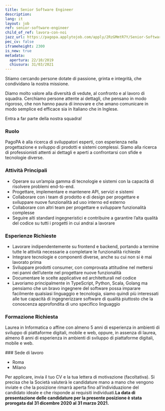 ```yaml
---
title: Senior Software Engineer
description:
lang: it
layout: job
ref: senior-software-engineer
child_of_ref: lavora-con-noi
jazz_url: https://pagopa.applytojob.com/apply/2RzGMmtR7Y/Senior-Software-Engineer
pec_cv: false
iframeheight: 2300
is_new: true
metadata:
  apertura: 22/10/2019
  chiusura: 31/03/2021
---
```


Stiamo cercando persone dotate di passione, grinta e integrità, che condividano la nostra missione.

Diamo molto valore alla diversità di vedute, al confronto e al lavoro di squadra. Cerchiamo persone attente ai dettagli, che pensano in modo rigoroso, che non hanno paura di innovare e che amano comunicare in modo semplice ed efficace sia in Italiano che in Inglese.

Entra a far parte della nostra squadra!

### Ruolo

PagoPA è alla ricerca di sviluppatori esperti, con esperienza nella progettazione e sviluppo di prodotti e sistemi complessi. Siamo alla ricerca di professionisti attenti ai dettagli e aperti a confrontarsi con sfide e tecnologie diverse.

### Attività Principali

- Operare su un’ampia gamma di tecnologie e sistemi con la capacità di risolvere problemi end-to-end.
- Progettare, implementare e mantenere API, servizi e sistemi
- Collaborare con i team di prodotto e di design per progettare e sviluppare nuove funzionalità ad uso interno ed esterno
- Collaborare con altri team per progettare e sviluppare funzionalità complesse
- Seguire alti standard ingegneristici e contribuire a garantire l’alta qualità del codice su tutti i progetti in cui andrai a lavorare

### Esperienze Richieste

- Lavorare indipendentemente su frontend e backend, portando a termine tutte le attività necessarie a completare le funzionalità richieste
- Integrare tecnologie e componenti diverse, anche su cui non si è mai lavorato prima
- Sviluppare prodotti consumer, con comprovata attitudine nel mettersi nei panni dell’utente nel progettare nuove funzionalità
- Documentare le scelte applicative ed architetturali nel codice
- Lavoriamo principalmente in TypeScript, Python, Scala, Golang ma pensiamo che un bravo ingegnere del software possa imparare facilmente qualsiasi linguaggio e tecnologia, siamo quindi più interessati alle tue capacità di ingegnerizzare software di qualità piuttosto che la conoscenza approfondita di uno specifico linguaggio

### Formazione Richiesta

Laurea in Informatica o affine con almeno 5 anni di esperienza in ambienti di sviluppo di piattaforme digitali, mobile e web, oppure, in assenza di laurea, almeno 8 anni di esperienza in ambienti di sviluppo di piattaforme digitali, mobile e web.

### Sede di lavoro

- Roma
- Milano

Per applicare, invia il tuo CV e la tua lettera di motivazione (facoltativa). Si precisa che la Società valuterà le candidature mano a mano che vengono inviate e che la posizione rimarrà aperta fino all’individuazione del candidato ideale e che risponde ai requisiti individuati.**La data di presentazione delle candidature per la presente posizione è stata prorogata dal 31 dicembre 2020 al 31 marzo 2021.**
